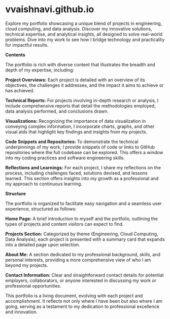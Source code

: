 # vvaishnavi.github.io
 Explore my portfolio showcasing a unique blend of projects in engineering, cloud computing, and data analysis. Discover my innovative solutions, technical expertise, and analytical insights, all designed to solve real-world problems. Dive into my work to see how I bridge technology and practicality for impactful results.

**Contents**

The portfolio is rich with diverse content that illustrates the breadth and depth of my expertise, including:

**Project Overviews:** Each project is detailed with an overview of its objectives, the challenges it addresses, and the impact it aims to achieve or has achieved.

**Technical Reports:** For projects involving in-depth research or analysis, I include comprehensive reports that detail the methodologies employed, data analysis performed, and conclusions drawn.

**Visualizations:** Recognizing the importance of data visualization in conveying complex information, I incorporate charts, graphs, and other visual aids that highlight key findings and insights from my projects.

**Code Snippets and Repositories:** To demonstrate the technical underpinnings of my work, I provide snippets of code or links to GitHub repositories where the full codebase can be explored. This offers a window into my coding practices and software engineering skills.

**Reflections and Learnings:** For each project, I share my reflections on the process, including challenges faced, solutions devised, and lessons learned. This section offers insights into my growth as a professional and my approach to continuous learning.

**Structure**

The portfolio is organized to facilitate easy navigation and a seamless user experience, structured as follows:

**Home Page:** A brief introduction to myself and the portfolio, outlining the types of projects and content visitors can expect to find.

**Projects Section:** Categorized by theme (Engineering, Cloud Computing, Data Analysis), each project is presented with a summary card that expands into a detailed page upon selection.

**About Me:** A section dedicated to my professional background, skills, and personal interests, providing a more comprehensive view of who I am beyond my projects.

**Contact Information:** Clear and straightforward contact details for potential employers, collaborators, or anyone interested in discussing my work or professional opportunities.

This portfolio is a living document, evolving with each project and accomplishment. It reflects not only where I have been but also where I am going, serving as a testament to my dedication to professional excellence and innovation.
